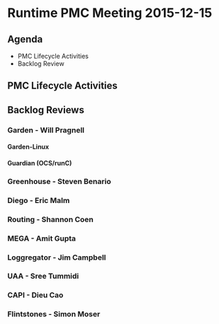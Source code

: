 # Runtime PMC Meeting 2015-12-15

## Agenda
* PMC Lifecycle Activities
* Backlog Review

## PMC Lifecycle Activities

## Backlog Reviews

### Garden - Will Pragnell

#### Garden-Linux

#### Guardian (OCS/runC)

### Greenhouse - Steven Benario

### Diego - Eric Malm

### Routing - Shannon Coen

### MEGA - Amit Gupta

### Loggregator - Jim Campbell

### UAA - Sree Tummidi

### CAPI - Dieu Cao

### Flintstones - Simon Moser
